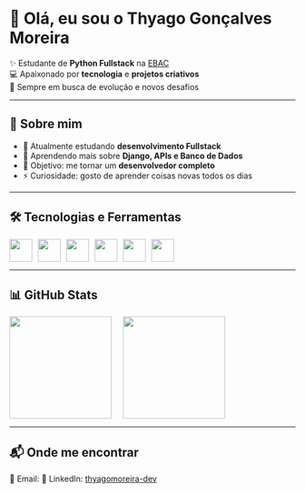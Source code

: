 # 👋 Olá, eu sou o Thyago Gonçalves Moreira  

✨ Estudante de **Python Fullstack** na [EBAC](https://ebaconline.com.br)  
💻 Apaixonado por **tecnologia** e **projetos criativos**  
🚀 Sempre em busca de evolução e novos desafios  

---

## 🌟 Sobre mim
- 🔭 Atualmente estudando **desenvolvimento Fullstack**  
- 🌱 Aprendendo mais sobre **Django, APIs e Banco de Dados**  
- 🎯 Objetivo: me tornar um **desenvolvedor completo**  
- ⚡ Curiosidade: gosto de aprender coisas novas todos os dias  

---

## 🛠️ Tecnologias e Ferramentas
<div style="display: flex; gap: 10px;">
  <img src="https://cdn.jsdelivr.net/gh/devicons/devicon/icons/python/python-original.svg" width="40" height="40"/>
  <img src="https://cdn.jsdelivr.net/gh/devicons/devicon/icons/django/django-plain.svg" width="40" height="40"/>
  <img src="https://cdn.jsdelivr.net/gh/devicons/devicon/icons/html5/html5-original.svg" width="40" height="40"/>
  <img src="https://cdn.jsdelivr.net/gh/devicons/devicon/icons/css3/css3-original.svg" width="40" height="40"/>
  <img src="https://cdn.jsdelivr.net/gh/devicons/devicon/icons/javascript/javascript-original.svg" width="40" height="40"/>
  <img src="https://cdn.jsdelivr.net/gh/devicons/devicon/icons/git/git-original.svg" width="40" height="40"/>
</div>

---

## 📊 GitHub Stats
<div style="display: flex; gap: 20px;">
  <img height="180em" src="https://github-readme-stats.vercel.app/api?username=thyagogm&show_icons=true&theme=radical" />
  <img height="180em" src="https://github-readme-stats.vercel.app/api/top-langs/?username=thyagogm&layout=compact&theme=radical" />
</div>

---

## 📬 Onde me encontrar
📧 Email: [](thyagogmdev@gmail.com)
💼 LinkedIn: [thyagomoreira-dev](https://www.linkedin.com/in/thyagomoreira-dev)
